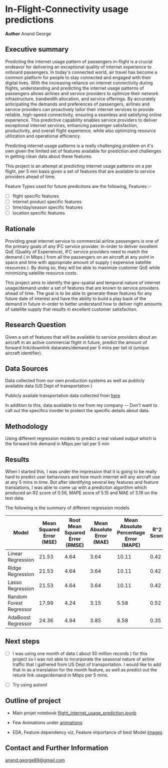 # In-Flight-Connectivity usage predictions

**Author**
Anand George

## Executive summary

Predicting the internet usage pattern of passengers in-flight is a crucial endeavor for delivering an exceptional quality of internet experience to onboard passengers. In today's connected world, air travel has become a common platform for people to stay connected and engaged with their digital lives. With the increasing reliance on internet connectivity during flights, understanding and predicting the internet usage patterns of passengers allows airlines and service providers to optimize their network infrastructure, bandwidth allocation, and service offerings. By accurately anticipating the demands and preferences of passengers, airlines and service providers can proactively tailor their internet services to provide reliable, high-speed connectivity, ensuring a seamless and satisfying online experience. This predictive capability enables service providers to deliver exceptional internet services, enhancing passenger satisfaction, productivity, and overall flight experience, while also optimizing resource utilization and operational efficiency.

Predicting internet usage patterns is a really challenging problem on it's own given the limited set of features available for prediction and challenges in getting clean data about these features.

This project is an attempt at predicting internet usage patterns on a per flight, per 5 min basis given a set of features that are available to service providers ahead of time.

Feature Types used for future predicitons are the following,
Features :-

- [ ] flight specific features
- [ ] internet product specific features
- [ ] time/day/season specific features
- [ ] location specific features
## Rationale

Providing great internet service to commercial airline passengers is one of the primary goals of any IFC service provider. In-order to deliver excellent QoE (Quality of Experience), IFC service providers need to match the demand ( in Mbps ) from all the passengers on an aircraft at any point in space and time with appropriate amount of supply ( expensive satellite resources ). By doing so, they will be able to maximize customer QoE while minimizing satellite resource costs.

This project aims to identify the geo-spatial and temporal nature of internet usage/demand under a set of features that are known to service providers ahead of time. The goal is to be able to generate these features for any future date of interest and have the ability to build a play back of the demand in future in-order to better understand how to deliver right amounts of satellite supply that results in excellent customer satisfaction.

## Research Question

Given a set of features that will be available to service providers about an aircraft in an active commercial flight in future, predict the amount of forward link/downlink datarates/demand per 5 mins per tail id (unique aircraft identifier).

## Data Sources

 Data collected from our own production systems as well as publicly available data (US Dept of transportation )

Publicly availale transportation data collected from [here](https://data.bts.gov/Research-and-Statistics/Transportation-Services-Index-and-Seasonally-Adjus/bw6n-ddqk)

In addition to this, data available to me from my company -- Don't want to call out the specifics inorder to protect the specific details about data.

## Methodology

Using different regression models to predict a real valued output which is the forward link demand in Mbps per tail per 5 min


## Results

When I started this, I was under the impression that it is going to be really hard to predict user behaviours and how much internet will any aircraft use at any 5 mins in time. But after identifying several key features and feature translations, I was able to come up with a prediciton algorithm which produced an R2 score of 0.56, MAPE score of 5.15 and MAE of 3.19 on the test data.

The following is the summary of different regression models

| Model                   | Mean Squared Error (MSE) | Root Mean Squared Error (RMSE) | Mean Absolute Error (MAE) | Mean Absolute Percentage Error   (MAPE) | R^2 Score |
|-------------------------|--------------------------|--------------------------------|---------------------------|-----------------------------------------|-----------|
| Linear Regression       | 21.53                    | 4.64                           | 3.64                      | 10.11                                   | 0.42      |
| Ridge Regression        | 21.53                    | 4.64                           | 3.64                      | 10.11                                   | 0.42      |
| Lasso Regression        | 21.53                    | 4.64                           | 3.64                      | 10.11                                   | 0.42      |
| Random Forest Regressor | 17.99                    | 4.24                           | 3.15                      | 5.58                                    | 0.52      |
| AdaBoost Regressor      | 24.36                    | 4.94                           | 3.85                      | 8.58                                    | 0.35      |

## Next steps

- [ ]  I was using one month of data ( about 50 million records ) for this project so I was not able to incorporate the seasonal nature of airline traffic that I gathered from US Dept of transportation. I would like to add that in as a translation for the month feature, as well as predict out the retunk link usage/demand in Mbps per 5 mins.

- [ ]  Try using automl

## Outline of project

- Main projet notebook [flight_internet_usage_prediction.ipynb]()

- Few Animations under [animations]()

- EDA, Feature dependency viz, Feature importance of best Model [images]()

## Contact and Further Information
<anand.george89@gmail.com>
